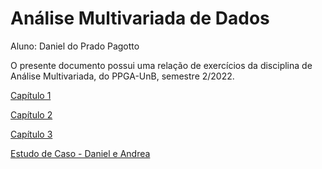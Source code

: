 # Análise Multivariada de Dados 

Aluno: Daniel do Prado Pagotto

O presente documento possui uma relação de exercícios da disciplina de Análise Multivariada, do PPGA-UnB, semestre 2/2022. 

[Capítulo 1](https://htmlpreview.github.io/?https://github.com/danielppagotto/Multivariada/blob/main/Cap%C3%ADtulo%201/cap_1.html)

[Capítulo 2](https://htmlpreview.github.io/?https://github.com/danielppagotto/Multivariada/blob/main/Cap%C3%ADtulo%202/cap_2.html)

[Capítulo 3](https://htmlpreview.github.io/?https://github.com/danielppagotto/Multivariada/blob/main/Cap%C3%ADtulo%203/cap_3.html)

[Estudo de Caso - Daniel e Andrea](https://htmlpreview.github.io/?https://github.com/danielppagotto/Multivariada/blob/main/estudo_de_caso.html)
